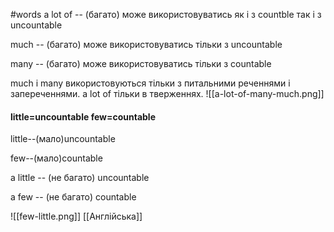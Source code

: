 #words 
a lot of -- (багато) може використовуватись як і з countble так і з uncountable
<!--SR:!2022-11-06,3,250-->
much -- (багато) може використовуватись тільки з uncountable
<!--SR:!2022-11-06,3,250-->
many -- (багато) може використовуватись тільки з countable
<!--SR:!2022-11-06,3,250-->
much і many використовуються тільки з питальними реченнями і запереченнями.
a lot of тільки в тверженнях.
![[a-lot-of-many-much.png]]
#### little=uncountable few=countable
little--(мало)uncountable
<!--SR:!2022-11-07,4,270-->
few--(мало)countable
<!--SR:!2022-11-06,3,250-->
a little -- (не багато) uncountable
<!--SR:!2022-11-06,3,250-->
a few -- (не багато) countable
<!--SR:!2022-11-06,3,250-->
![[few-little.png]]
[[Англійська]]